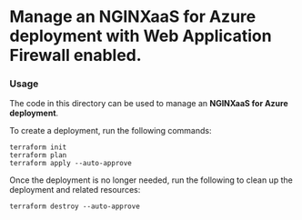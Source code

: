 # Manage an NGINXaaS for Azure deployment with Web Application Firewall enabled.

### Usage

The code in this directory can be used to manage an **NGINXaaS for Azure deployment**.

To create a deployment, run the following commands:

```shell
terraform init
terraform plan
terraform apply --auto-approve
```

Once the deployment is no longer needed, run the following to clean up the deployment and related resources:

```shell
terraform destroy --auto-approve
```
